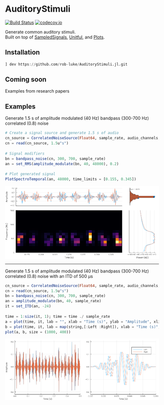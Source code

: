 # AuditoryStimuli

[![Build Status](https://travis-ci.org/rob-luke/AuditoryStimuli.jl.svg?branch=master)](https://travis-ci.org/rob-luke/AuditoryStimuli.jl)
[![codecov.io](http://codecov.io/github/rob-luke/AuditoryStimuli.jl/coverage.svg?branch=master)](http://codecov.io/github/rob-luke/AuditoryStimuli.jl?branch=master)

Generate common auditory stimuli.  
Built on top of [SampledSignals](https://github.com/JuliaAudio/SampledSignals.jl), [Unitful](https://github.com/ajkeller34/Unitful.jl), and [Plots](https://github.com/JuliaPlots/Plots.jl).

## Installation

```julia
] dev https://github.com/rob-luke/AuditoryStimuli.jl.git
```


## Coming soon

Examples from research papers


## Examples

Generate 1.5 s of amplitude modulated (40 Hz) bandpass (300-700 Hz) correlated (0.8) noise 

```julia
# Create a signal source and generate 1.5 s of audio
cn_source = CorrelatedNoiseSource(Float64, sample_rate, audio_channels, 0.3, 0.8)
cn = read(cn_source, 1.5u"s")

# Signal modifiers
bn = bandpass_noise(cn, 300, 700, sample_rate)
an = set_RMS(amplitude_modulate(bn, 40, 48000), 0.2)

# Plot generated signal
PlotSpectroTemporal(an, 48000, time_limits = [0.155, 0.345])
```

![am_itd](examples/eg2.png)

----------------------------------------------------------------------------

Generate 1.5 s of amplitude modulated (40 Hz) bandpass (300-700 Hz) correlated (0.8) noise with an ITD of 500 μs


```julia
cn_source = CorrelatedNoiseSource(Float64, sample_rate, audio_channels, 0.3, 0.8)
cn = read(cn_source, 1.5u"s")
bn = bandpass_noise(cn, 300, 700, sample_rate)
an = amplitude_modulate(bn, 40, sample_rate)
it = set_ITD(an, -24)

time = 1:size(it, 1); time = time ./ sample_rate
a = plot(time, it, lab = "", xlab = "Time (s)", ylab = "Amplitude", xlims = (0.0, 0.5))
b = plot(time, it, lab = map(string,[:Left :Right]), xlab = "Time (s)", ylab = "", xlims = (0.025, 0.05))
plot(a, b, size = (1000, 400))
```

![am_itd](examples/am_itd.png)
